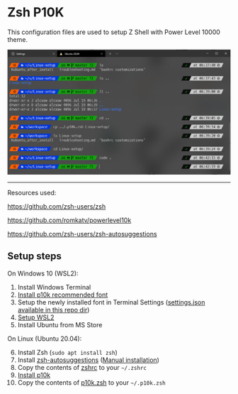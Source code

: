 # Zsh P10K
This configuration files are used to setup Z Shell with Power Level 10000 theme.

![example](./example.png)

---

Resources used:

https://github.com/zsh-users/zsh

https://github.com/romkatv/powerlevel10k

https://github.com/zsh-users/zsh-autosuggestions


## Setup steps

On Windows 10 (WSL2):

1. Install Windows Terminal
2. [Install p10k recommended font](https://github.com/romkatv/powerlevel10k#meslo-nerd-font-patched-for-powerlevel10k)
3. Setup the newly installed font in Terminal Settings ([settings.json available in this repo dir](./windowsTerminalSettings.json))
4. [Setup WSL2](https://docs.microsoft.com/en-us/windows/wsl/install-win10)
5. Install Ubuntu from MS Store

On Linux (Ubuntu 20.04):

6. Install Zsh (`sudo apt install zsh`)
7. Install [zsh-autosuggestions](https://github.com/zsh-users/zsh-autosuggestions) ([Manual installation](https://github.com/zsh-users/zsh-autosuggestions/blob/master/INSTALL.md#manual-git-clone))
8. Copy the contents of [zshrc](./zshrc) to your `~/.zshrc`
9.  [Install p10k](https://github.com/romkatv/powerlevel10k#manual)
10. Copy the contents of [p10k.zsh](./p10k.zsh) to your `~/.p10k.zsh`
